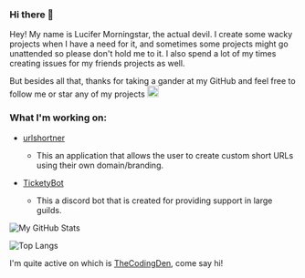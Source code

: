 ### Hi there 👋

Hey! My name is Lucifer Morningstar, the actual devil. I create some wacky projects when I have a need for it, and sometimes some projects might go unattended so please don't hold me to it. I also spend a lot of my times creating issues for my friends projects as well.

But besides all that, thanks for taking a gander at my GitHub and feel free to follow me or star any of my projects <img src="https://cdn.discordapp.com/emojis/738118274067464293.gif?v=1" width="20">

<!--
### What I'm working on:
- [Pterodactyl](https://github.com/tommyshelby9121/pterodactyl/blob/master)
    - This a discord bot that works with the pterodactyl panel api and ships with a built in panel for configuration and nothing but coolness.
-->
### What I'm working on:
- [urlshortner](https://github.com/tommyshelby9121/urlshortner/blob/master)
    - This an application that allows the user to create custom short URLs using their own domain/branding.
    
- [TicketyBot](https://github.com/tommyshelby9121/TicketyBot/blob/master)
    - This a discord bot that is created for providing support in large guilds.

![My GitHub Stats](https://github-readme-stats.vercel.app/api?username=tommyshelby9121&show_icons=true&theme=tokyonight)

![Top Langs](https://github-readme-stats.vercel.app/api/top-langs/?username=tommyshelby9121&theme=tokyonight&langs_count=4&layout=compact)

<!--
- 🔭 I’m currently working on ...
- 🌱 I’m currently learning ...
- 👯 I’m looking to collaborate on ...
- 🤔 I’m looking for help with ...
- 💬 Ask me about ...
- 📫 How to reach me: ...
- 😄 Pronouns: ...
- ⚡ Fun fact: ...
-->

I'm quite active on which is [TheCodingDen](https://discord.gg/code), come say hi!
